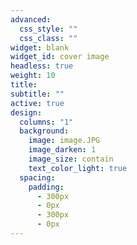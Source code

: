 ```yaml
---
advanced:
  css_style: ""
  css_class: ""
widget: blank
widget_id: cover image
headless: true
weight: 10
title: 
subtitle: ""
active: true
design:
  columns: "1"
  background:
    image: image.JPG
    image_darken: 1
    image_size: contain
    text_color_light: true
  spacing:
    padding:
      - 300px
      - 0px
      - 300px
      - 0px
---
```

